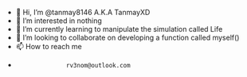 - 👋 Hi, I’m @tanmay8146 A.K.A TanmayXD
- 👀 I’m interested in nothing
- 🌱 I’m currently learning to manipulate the simulation called Life
- 💞️ I’m looking to collaborate on developing a function called myself()
- 📫 How to reach me 
-                   rv3nom@outlook.com

<!---
tanmay8146/tanmay8146 is a ✨ special ✨ repository because its `README.md` (this file) appears on your GitHub profile.
You can click the Preview link to take a look at your changes.
--->
